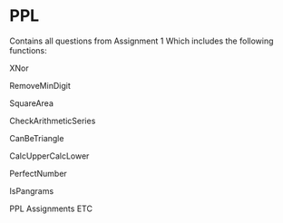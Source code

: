 # PPL
Contains all questions from Assignment 1
Which includes the following functions:

XNor

RemoveMinDigit

SquareArea

CheckArithmeticSeries

CanBeTriangle

CalcUpperCalcLower

PerfectNumber

IsPangrams

PPL Assignments ETC
